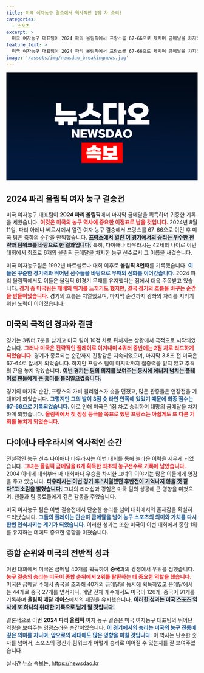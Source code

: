 ```yaml
---
title: 미국 여자농구 결승에서 역사적인 1점 차 승리!
categories:
  - 스포츠
excerpt: >
  미국 여자농구 대표팀이 2024 파리 올림픽에서 프랑스를 67-66으로 제치며 금메달을 차지하고, 종합 순위 1위를 기록했습니다. 다이애나 타우라시는 올림픽 역사상 최초로 6개의 금메달을 안은 선수로 이목을 끌었습니다!
feature_text: >
  미국 여자농구 대표팀이 2024 파리 올림픽에서 프랑스를 67-66으로 제치며 금메달을 차지하고, 종합 순위 1위를 기록했습니다. 다이애나 타우라시는 올림픽 역사상 최초로 6개의 금메달을 안은 선수로 이목을 끌었습니다!
image: '/assets/img/newsdao_breakingnews.jpg'
---
```


<p><img src="/assets/img/newsdao_breakingnews.jpg" alt="koreaapp 속보" /></p>

<h2 data-ke-size="size26">2024 파리 올림픽 여자 농구 결승전</h2>

<p data-ke-size="size16"></p>  

<p>미국 여자농구 대표팀이 <strong>2024 파리 올림픽</strong>에서 마지막 금메달을 획득하며 귀중한 기록을 세웠습니다. <b><span style="color: #ee2323;">이것은 미국의 농구 역사에 중요한 이정표로 남을 것입니다.</span></b> 2024년 8월 11일, 파리 아레나 베르시에서 열린 여자 농구 결승에서 프랑스를 67-66으로 이긴 후 미국 팀은 축하의 순간을 만끽했습니다. <b><span style="background-color: #21538527;">프랑스에서 열린 이 경기에서의 승리는 우수한 전략과 팀워크를 바탕으로 한 결과입니다.</span></b> 특히, 다이애나 타우라시는 42세의 나이로 이번 대회에서 최초로 6개의 올림픽 금메달을 차지한 농구 선수로서 그 이름을 새겼습니다. </p>

<p data-ke-size="size16"></p>  

<p>미국 여자농구팀은 1992년 바르셀로나 대회 이후로 <strong>올림픽 8연패</strong>를 기록했습니다. <b><span style="color: #1a5490;">이들은 꾸준한 경기력과 뛰어난 선수들을 바탕으로 무패의 신화를 이어갔습니다.</span></b> 2024 파리 올림픽에서도 이들은 올림픽 61경기 무패를 유지했다는 점에서 더욱 주목받고 있습니다. <b><span style="color: #ee2323;">경기 중 미국팀은 패배의 위기를 느끼기도 했지만, 결국 경기의 흐름을 바꾸는 순간을 만들어냈습니다.</span></b> 경기의 흐름은 치열했으며, 마지막 순간까지 왕좌의 자리를 지키기 위한 노력이 이어졌습니다. </p>

<h2 data-ke-size="size26">미국의 극적인 경과와 결판</h2>

<p data-ke-size="size16"></p>  

<p>경기는 3쿼터 7분을 남기고 미국 팀이 10점 차로 뒤처지는 상황에서 극적으로 시작되었습니다. <b><span style="color: #ee2323;">그러나 미국은 전략적인 플레이로 이겨내며 4쿼터 중반에는 2점 차로 리드하게 되었습니다.</span></b> 경기가 종료되는 순간까지 긴장감은 지속되었으며, 마지막 3.8초 전 미국은 67-64로 앞서게 되었습니다. 하지만 프랑스 팀이 마지막까지 집중력을 잃지 않고 추격의 끈을 놓지 않았습니다. <b><span style="background-color: #21538527;">이번 경기는 팀의 의지를 보여주는 동시에 에너지 넘치는 플레이로 팬들에게 큰 흥미를 불러일으켰습니다.</span></b> </p>

<p data-ke-size="size16"></p>  

<p>경기의 마지막 순간, 프랑스의 가비 윌리엄스가 슛을 던졌고, 많은 관중들은 연장전을 기대하게 되었습니다. <b><span style="color: #1a5490;">그렇지만 그의 발이 3점 슛 라인 안쪽에 있었기 때문에 최종 점수는 67-66으로 기록되었습니다.</span></b> 이로 인해 미국은 1점 차로 승리하며 대망의 금메달을 차지하게 되었습니다. <b><span style="color: #ee2323;">올림픽에서 첫 정상 등극을 목표로 했던 프랑스는 아쉽게도 또 다른 기회를 놓치게 되었습니다.</span></b></p>

<h2 data-ke-size="size26">다이애나 타우라시의 역사적인 순간</h2>

<p data-ke-size="size16"></p>  

<p>전설적인 농구 선수 다이애나 타우라시는 이번 대회를 통해 놀라운 이력을 세우게 되었습니다. <b><span style="color: #ee2323;">그녀는 올림픽 금메달을 6개 획득한 최초의 농구선수로 기록에 남았습니다.</span></b> 2004 아테네 대회부터 매 대회마다 우승을 차지한 그녀의 이야기는 많은 이들에게 영감을 주고 있습니다. <b><span style="background-color: #21538527;">타우라시는 이번 경기 후 “치열했던 후반전이 기억나지 않을 것 같다”고 소감을 밝혔습니다.</span></b> 그녀의 리더십과 경험은 미국 팀의 성공에 큰 영향을 미쳤으며, 팬들과 팀 동료들에게 깊은 감동을 주었습니다. </p>

<p data-ke-size="size16"></p>  

<p>미국 여자농구 팀은 이번 결승전에서 단순한 승리를 넘어 대회에서의 존재감을 확실히 드러냈습니다. <b><span style="color: #1a5490;">그들의 플레이는 단순히 금메달을 넘어 농구 스포츠의 의미와 가치를 다시 한번 인식시키는 계기가 되었습니다.</span></b> 이러한 성과는 또한 미국이 이번 대회에서 종합 1위를 유지하는 데에도 중요한 영향을 미쳤습니다. </p>

<h2 data-ke-size="size26">종합 순위와 미국의 전반적 성과</h2>

<p data-ke-size="size16"></p>  

<p>이번 대회에서 미국은 금메달 40개를 획득하여 <strong>중국</strong>과의 경쟁에서 우위를 점했습니다. <b><span style="color: #ee2323;">농구 결승의 승리는 미국이 종합 순위에서 2위를 탈환하는 데 중요한 역할을 했습니다.</span></b>  미국은 금메달 수에서 중국을 초과해 40개의 금메달을 동시에 획득하였고 은메달에서는 44개로 중국 27개를 앞서거니, 메달 전체 개수에서도 미국이 126개, 중국이 91개를 기록하며 <strong>올림픽 메달 레이스</strong>에서의 패권을 유지했습니다. <b><span style="background-color: #21538527;">이러한 성과는 미국 스포츠 역사에 또 하나의 위대한 기록으로 남게 될 것입니다.</span></b> </p>

<p data-ke-size="size16"></p>  

<p>결론적으로 이번 <strong>2024 파리 올림픽</strong> 여자 농구 결승은 미국 여자농구 대표팀의 뛰어난 역량을 보여주는 영광스러운 순간이었습니다. <b><span style="color: #1a5490;">이 경기에서의 승리는 미국의 농구 전통에 깊은 의미를 지니며, 앞으로의 세대에도 많은 영향을 미칠 것입니다.</span></b> 이 역사는 단순한 숫자를 넘어서, 스포츠의 정신과 팀워크가 어떻게 승리로 이어질 수 있는지를 잘 보여주었습니다. </p>
실시간 뉴스 속보는, <a href="https://newsdao.kr" rel="dofollow">https://newsdao.kr</a>


